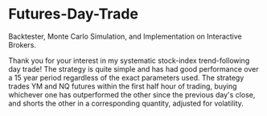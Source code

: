 # Futures-Day-Trade
Backtester, Monte Carlo Simulation, and Implementation on Interactive Brokers. 

Thank you for your interest in my systematic stock-index trend-following day trade!
The strategy is quite simple and has had good performance over a 15 year period regardless of the exact parameters used. 
The strategy trades YM and NQ futures within the first half hour of trading, buying whichever one has outperformed the other since the previous day's close, and
shorts the other in a corresponding quantity, adjusted for volatility. 


